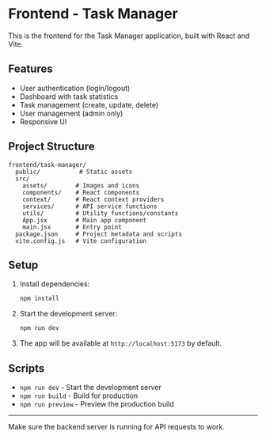# Frontend - Task Manager

This is the frontend for the Task Manager application, built with React and Vite.

## Features
- User authentication (login/logout)
- Dashboard with task statistics
- Task management (create, update, delete)
- User management (admin only)
- Responsive UI

## Project Structure
```
frontend/task-manager/
  public/           # Static assets
  src/
    assets/        # Images and icons
    components/    # React components
    context/       # React context providers
    services/      # API service functions
    utils/         # Utility functions/constants
    App.jsx        # Main app component
    main.jsx       # Entry point
  package.json     # Project metadata and scripts
  vite.config.js   # Vite configuration
```

## Setup
1. Install dependencies:
   ```bash
   npm install
   ```
2. Start the development server:
   ```bash
   npm run dev
   ```
3. The app will be available at `http://localhost:5173` by default.

## Scripts
- `npm run dev` - Start the development server
- `npm run build` - Build for production
- `npm run preview` - Preview the production build

---

Make sure the backend server is running for API requests to work.
